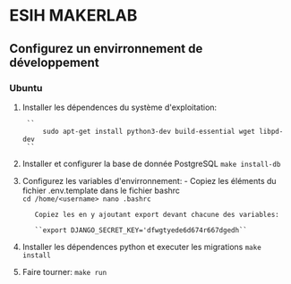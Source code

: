 ESIH MAKERLAB
=============


## Configurez un envirronnement de développement

### Ubuntu 

1. Installer les dépendences du système d'exploitation:

        ``
            sudo apt-get install python3-dev build-essential wget libpd-dev 
        ``
1. Installer et configurer la base de donnée PostgreSQL 
        ``
            make install-db
        ``
1. Configurez les variables d'envirronnement: 
        - Copiez les éléments du fichier .env.template dans le fichier bashrc  
          ``
            cd /home/<username>
            nano .bashrc
          ``

          Copiez les en y ajoutant export devant chacune des variables:
          
          ``export DJANGO_SECRET_KEY='dfwgtyede6d674r667dgedh``

1. Installer les dépendences python et executer les migrations
        `make install`

1. Faire tourner:
        `make run`